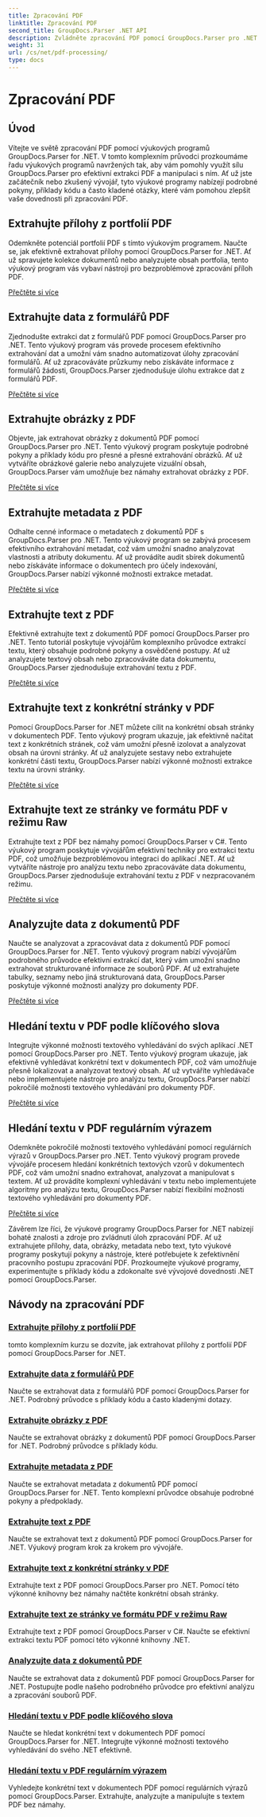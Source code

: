 ```yaml
---
title: Zpracování PDF
linktitle: Zpracování PDF
second_title: GroupDocs.Parser .NET API
description: Zvládněte zpracování PDF pomocí GroupDocs.Parser pro .NET. Naučte se efektivně extrahovat přílohy, data, obrázky, metadata a text z PDF.
weight: 31
url: /cs/net/pdf-processing/
type: docs
---
```

# Zpracování PDF

## Úvod

Vítejte ve světě zpracování PDF pomocí výukových programů GroupDocs.Parser for .NET. V tomto komplexním průvodci prozkoumáme řadu výukových programů navržených tak, aby vám pomohly využít sílu GroupDocs.Parser pro efektivní extrakci PDF a manipulaci s ním. Ať už jste začátečník nebo zkušený vývojář, tyto výukové programy nabízejí podrobné pokyny, příklady kódu a často kladené otázky, které vám pomohou zlepšit vaše dovednosti při zpracování PDF.

## Extrahujte přílohy z portfolií PDF
Odemkněte potenciál portfolií PDF s tímto výukovým programem. Naučte se, jak efektivně extrahovat přílohy pomocí GroupDocs.Parser for .NET. Ať už spravujete kolekce dokumentů nebo analyzujete obsah portfolia, tento výukový program vás vybaví nástroji pro bezproblémové zpracování příloh PDF.

[Přečtěte si více](./extract-attachments-from-pdf-portfolios/)

## Extrahujte data z formulářů PDF
Zjednodušte extrakci dat z formulářů PDF pomocí GroupDocs.Parser pro .NET. Tento výukový program vás provede procesem efektivního extrahování dat a umožní vám snadno automatizovat úlohy zpracování formulářů. Ať už zpracováváte průzkumy nebo získáváte informace z formulářů žádosti, GroupDocs.Parser zjednodušuje úlohu extrakce dat z formulářů PDF.

[Přečtěte si více](./extract-data-from-pdf-forms/)

## Extrahujte obrázky z PDF
Objevte, jak extrahovat obrázky z dokumentů PDF pomocí GroupDocs.Parser pro .NET. Tento výukový program poskytuje podrobné pokyny a příklady kódu pro přesné a přesné extrahování obrázků. Ať už vytváříte obrázkové galerie nebo analyzujete vizuální obsah, GroupDocs.Parser vám umožňuje bez námahy extrahovat obrázky z PDF.

[Přečtěte si více](./extract-images-from-pdf/)

## Extrahujte metadata z PDF
Odhalte cenné informace o metadatech z dokumentů PDF s GroupDocs.Parser pro .NET. Tento výukový program se zabývá procesem efektivního extrahování metadat, což vám umožní snadno analyzovat vlastnosti a atributy dokumentu. Ať už provádíte audit sbírek dokumentů nebo získáváte informace o dokumentech pro účely indexování, GroupDocs.Parser nabízí výkonné možnosti extrakce metadat.

[Přečtěte si více](./extract-metadata-from-pdf/)

## Extrahujte text z PDF
Efektivně extrahujte text z dokumentů PDF pomocí GroupDocs.Parser pro .NET. Tento tutoriál poskytuje vývojářům komplexního průvodce extrakcí textu, který obsahuje podrobné pokyny a osvědčené postupy. Ať už analyzujete textový obsah nebo zpracováváte data dokumentu, GroupDocs.Parser zjednodušuje extrahování textu z PDF.

[Přečtěte si více](./extract-text-from-pdf/)

## Extrahujte text z konkrétní stránky v PDF
Pomocí GroupDocs.Parser for .NET můžete cílit na konkrétní obsah stránky v dokumentech PDF. Tento výukový program ukazuje, jak efektivně načítat text z konkrétních stránek, což vám umožní přesně izolovat a analyzovat obsah na úrovni stránky. Ať už analyzujete sestavy nebo extrahujete konkrétní části textu, GroupDocs.Parser nabízí výkonné možnosti extrakce textu na úrovni stránky.

[Přečtěte si více](./extract-text-from-specific-page-in-pdf/)

## Extrahujte text ze stránky ve formátu PDF v režimu Raw
Extrahujte text z PDF bez námahy pomocí GroupDocs.Parser v C#. Tento výukový program poskytuje vývojářům efektivní techniky pro extrakci textu PDF, což umožňuje bezproblémovou integraci do aplikací .NET. Ať už vytváříte nástroje pro analýzu textu nebo zpracováváte data dokumentu, GroupDocs.Parser zjednodušuje extrahování textu z PDF v nezpracovaném režimu.

[Přečtěte si více](./extract-text-from-page-in-pdf-in-raw-mode/)

## Analyzujte data z dokumentů PDF
Naučte se analyzovat a zpracovávat data z dokumentů PDF pomocí GroupDocs.Parser for .NET. Tento výukový program nabízí vývojářům podrobného průvodce efektivní extrakcí dat, který vám umožní snadno extrahovat strukturované informace ze souborů PDF. Ať už extrahujete tabulky, seznamy nebo jiná strukturovaná data, GroupDocs.Parser poskytuje výkonné možnosti analýzy pro dokumenty PDF.

[Přečtěte si více](./parse-data-from-pdf-documents/)

## Hledání textu v PDF podle klíčového slova
Integrujte výkonné možnosti textového vyhledávání do svých aplikací .NET pomocí GroupDocs.Parser pro .NET. Tento výukový program ukazuje, jak efektivně vyhledávat konkrétní text v dokumentech PDF, což vám umožňuje přesně lokalizovat a analyzovat textový obsah. Ať už vytváříte vyhledávače nebo implementujete nástroje pro analýzu textu, GroupDocs.Parser nabízí pokročilé možnosti textového vyhledávání pro dokumenty PDF.

[Přečtěte si více](./search-text-in-pdf-by-keyword/)

## Hledání textu v PDF regulárním výrazem
Odemkněte pokročilé možnosti textového vyhledávání pomocí regulárních výrazů v GroupDocs.Parser pro .NET. Tento výukový program provede vývojáře procesem hledání konkrétních textových vzorů v dokumentech PDF, což vám umožní snadno extrahovat, analyzovat a manipulovat s textem. Ať už provádíte komplexní vyhledávání v textu nebo implementujete algoritmy pro analýzu textu, GroupDocs.Parser nabízí flexibilní možnosti textového vyhledávání pro dokumenty PDF.

[Přečtěte si více](./search-text-in-pdf-by-regular-expression/)

Závěrem lze říci, že výukové programy GroupDocs.Parser for .NET nabízejí bohaté znalosti a zdroje pro zvládnutí úloh zpracování PDF. Ať už extrahujete přílohy, data, obrázky, metadata nebo text, tyto výukové programy poskytují pokyny a nástroje, které potřebujete k zefektivnění pracovního postupu zpracování PDF. Prozkoumejte výukové programy, experimentujte s příklady kódu a zdokonalte své vývojové dovednosti .NET pomocí GroupDocs.Parser.
## Návody na zpracování PDF
### [Extrahujte přílohy z portfolií PDF](./extract-attachments-from-pdf-portfolios/)
tomto komplexním kurzu se dozvíte, jak extrahovat přílohy z portfolií PDF pomocí GroupDocs.Parser for .NET.
### [Extrahujte data z formulářů PDF](./extract-data-from-pdf-forms/)
Naučte se extrahovat data z formulářů PDF pomocí GroupDocs.Parser for .NET. Podrobný průvodce s příklady kódu a často kladenými dotazy.
### [Extrahujte obrázky z PDF](./extract-images-from-pdf/)
Naučte se extrahovat obrázky z dokumentů PDF pomocí GroupDocs.Parser for .NET. Podrobný průvodce s příklady kódu.
### [Extrahujte metadata z PDF](./extract-metadata-from-pdf/)
Naučte se extrahovat metadata z dokumentů PDF pomocí GroupDocs.Parser for .NET. Tento komplexní průvodce obsahuje podrobné pokyny a předpoklady.
### [Extrahujte text z PDF](./extract-text-from-pdf/)
Naučte se extrahovat text z dokumentů PDF pomocí GroupDocs.Parser for .NET. Výukový program krok za krokem pro vývojáře.
### [Extrahujte text z konkrétní stránky v PDF](./extract-text-from-specific-page-in-pdf/)
Extrahujte text z PDF pomocí GroupDocs.Parser pro .NET. Pomocí této výkonné knihovny bez námahy načtěte konkrétní obsah stránky.
### [Extrahujte text ze stránky ve formátu PDF v režimu Raw](./extract-text-from-page-in-pdf-in-raw-mode/)
Extrahujte text z PDF pomocí GroupDocs.Parser v C#. Naučte se efektivní extrakci textu PDF pomocí této výkonné knihovny .NET.
### [Analyzujte data z dokumentů PDF](./parse-data-from-pdf-documents/)
Naučte se extrahovat data z dokumentů PDF pomocí GroupDocs.Parser for .NET. Postupujte podle našeho podrobného průvodce pro efektivní analýzu a zpracování souborů PDF.
### [Hledání textu v PDF podle klíčového slova](./search-text-in-pdf-by-keyword/)
Naučte se hledat konkrétní text v dokumentech PDF pomocí GroupDocs.Parser for .NET. Integrujte výkonné možnosti textového vyhledávání do svého .NET efektivně.
### [Hledání textu v PDF regulárním výrazem](./search-text-in-pdf-by-regular-expression/)
Vyhledejte konkrétní text v dokumentech PDF pomocí regulárních výrazů pomocí GroupDocs.Parser. Extrahujte, analyzujte a manipulujte s textem PDF bez námahy.